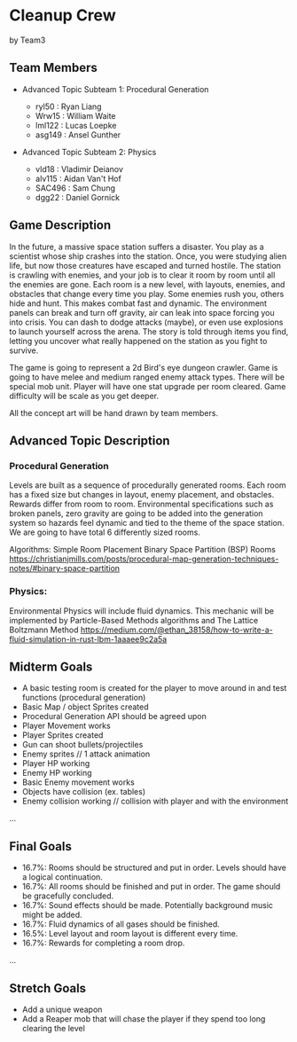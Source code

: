 # Cleanup Crew

by Team3

## Team Members
* Advanced Topic Subteam 1: Procedural Generation 
	 * ryl50 : Ryan Liang
     * Wrw15 : William Waite
  	 * lml122 : Lucas Loepke
     * asg149 : Ansel Gunther
   

* Advanced Topic Subteam 2: Physics
	* vld18 : Vladimir Deianov
	* alv115 : Aidan Van't Hof
	* SAC496 : Sam Chung
	* dgg22 : Daniel Gornick
	

## Game Description

In the future, a massive space station suffers a disaster. You play as a scientist whose ship crashes into the station. Once, you were studying alien life, but now those creatures have escaped and turned hostile. The station is crawling with enemies, and your job is to clear it room by room until all the enemies are gone. Each room is a new level, with layouts, enemies, and obstacles that change every time you play. Some enemies rush you, others hide and hunt. This makes combat fast and dynamic. The environment panels can break and turn off gravity, air can leak into space forcing you into crisis. You can dash to dodge attacks (maybe), or even use explosions to launch yourself across the arena. The story is told through items you find, letting you uncover what really happened on the station as you fight to survive.

The game is going to represent a 2d Bird's eye dungeon crawler. Game is going to have melee and medium ranged enemy attack types. There will be special mob unit. Player will have one stat upgrade per room cleared. Game difficulty will be scale as you get deeper.

All the concept art will be hand drawn by team members. 


## Advanced Topic Description

### Procedural Generation

Levels are built as a sequence of procedurally generated rooms. Each room has a fixed size but changes in layout, enemy placement, and obstacles. Rewards differ from room to room. Environmental specifications such as broken panels, zero gravity are going to be added into the generation system so hazards feel dynamic and tied to the theme of the space station.
We are going to have total 6 differently sized rooms.

Algorithms:
Simple Room Placement 
Binary Space Partition (BSP) Rooms
https://christianjmills.com/posts/procedural-map-generation-techniques-notes/#binary-space-partition
### Physics: 


 Environmental Physics will include fluid dynamics. This mechanic will be implemented by Particle-Based Methods algorithms and
The Lattice Boltzmann Method
https://medium.com/@ethan_38158/how-to-write-a-fluid-simulation-in-rust-lbm-1aaaee9c2a5a

## Midterm Goals
* A basic testing room is created for the player to move around in and test functions  (procedural generation)
* Basic Map / object Sprites created
* Procedural Generation API should be agreed upon
* Player Movement works
* Player Sprites created
* Gun can shoot bullets/projectiles
* Enemy sprites // 1 attack animation
* Player HP working
* Enemy HP working
* Basic Enemy movement works
* Objects have collision (ex. tables)
* Enemy collision working // collision with player and with the environment


...

## Final Goals

* 16.7%: Rooms should be structured and put in order. Levels should have a logical continuation.
* 16.7%: All rooms should be finished and put in order. The game should be gracefully concluded.
* 16.7%: Sound effects should be made. Potentially background music might be added.
* 16.7%: Fluid dynamics of all gases should be finished.
* 16.5%: Level layout and room layout is different every time.
* 16.7%: Rewards for completing a room drop.

...

## Stretch Goals

* Add a unique weapon
* Add a Reaper mob that will chase the player if they spend too long clearing the level
